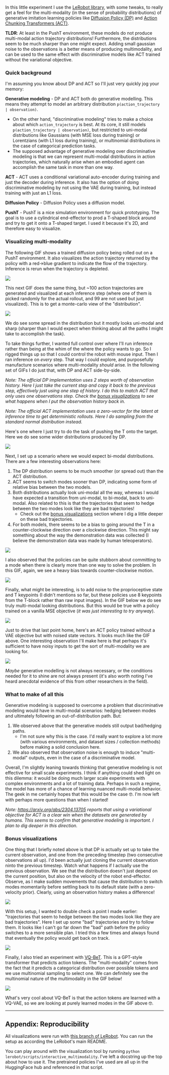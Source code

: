 In this little experiment I use the [LeRobot library](https://huggingface.co/lerobot), with some tweaks, to really get a feel for the multi-modality (in the sense of probability distributions) of generative imitation learning policies like [Diffusion Policy (DP)](https://arxiv.org/abs/2303.04137) and [Action Chunking Transformers (ACT)](https://arxiv.org/abs/2304.13705).

**TLDR**: At least in the PushT environment, these models do not produce multi-modal action trajectory distributions! Furthermore, the distributions seem to be much sharper than one might expect. Adding small gaussian noise to the observations is a better means of producing multimodality, and can be used to the same effect with discriminative models like ACT trained without the variational objective.

### Quick background

I'm assuming you know about DP and ACT so I'll just very quickly jog your memory:

**Generative modeling** - DP and ACT both do generative modelling. This means they attempt to model an arbitrary distribution `p(action_trajectory | observation)`. 
- On the other hand, "discriminative modeling" tries to make a choice about which `action_trajectory` is best. At its core, it still models `p(action_trajectory | observation)`, but restricted to uni-modal distributions like Gaussians (with MSE loss during training) or Lorentzians (with L1 loss during training), or multinomial distributions in the case of categorical prediction tasks.  
- The supposed advantage of generative modeling over discriminative modeling is that we can represent multi-modal distributions in action trajectories, which naturally arise when an embodied agent can accomplish the same task in more than one way.

**ACT** - ACT uses a conditional variational auto-encoder during training and just the decoder during inference. It also has the option of doing discriminative modeling by not using the VAE during training, but instead training with just an L1 loss.

**Diffusion Policy** - Diffusion Policy uses a diffusion model.

**PushT** - PushT is a nice simulation environment for quick prototyping. The goal is to use a cylindrical end-effector to prod a T-shaped block around and try to get it onto a T-shaped target. I used it because it's 2D, and therefore easy to visualize.

### Visualizing multi-modality

The following GIF shows a trained diffusion policy being rolled out on a PushT environment. It also visualizes the action trajectory returned by the policy with a red->blue gradient to indicate the flow of the trajectory. Inference is rerun when the trajectory is depleted.

![](.images/multimodal_m1.gif)

This next GIF does the same thing, but ~100 action trajectories are generated and visualized at each inference step (where one of them is picked randomly for the actual rollout, and 99 are not used but just visualized). This is to get a monte-carlo view of the "distribution".

![](.images/multimodal_0.gif)

We do see some spread in the distribution but it mostly looks uni-modal and sharp (sharper than I would expect when thinking about all the paths I might take to accomplish the task).

To take things further, I wanted full control over where I'll run inference rather than being at the whim of the where the policy wants to go. So I rigged things up so that I could control the robot with mouse input. Then I ran inference on _every_ step. That way I could explore, and purposefully manufacture scenarios where multi-modality _should_ arise. In the following set of GIFs I do just that, with DP and ACT side-by-side.

*Note: The official DP implementation uses 2 steps worth of observation history. Here I just take the current step and copy it back to the previous step, effectively just using one step of history. I do this to match ACT that only uses one observations step. Check the [bonus visualizations](#bonus-visualizations) to see what happens when I put the observation history back in.*

*Note: The official ACT implementation uses a zero-vector for the latent at inference time to get deterministic rollouts. Here I do sampling from the standard normal distribution instead.*

Here's one where I just try to do the task of pushing the T onto the target. Here we do see some wider distributions produced by DP.

![](.images/multimodal_1.gif)

Next, I set up a scenario where we would expect bi-modal distributions. There are a few interesting observations here:
1. The DP distribution seems to be much smoother (or spread out) than the ACT distribution.
2. ACT seems to switch modes sooner than DP, indicating some form of relative bias between the two models.
3. Both distributions actually look uni-modal all the way, whereas I would have expected a transition from uni-modal, to bi-modal, back to uni-modal. Also related to this is that the trajectories that seem to hedge between the two modes look like they are bad trajectories!
   - Check out the [bonus visualizations](#bonus-visualizations) section where I dig a little deeper on these bad trajectories.
4. For both models, there seems to be a bias to going around the T in a counter-clockwise direction over a clockwise direction. This might say something about the way the demonstration data was collected (I believe the demonstration data was made by human teleoperators).

![](.images/multimodal_2.gif)

I also observed that the policies can be quite stubborn about committing to a mode when there is clearly more than one way to solve the problem. In this GIF, again, we see a heavy bias towards counter-clockwise motion.

![](.images/multimodal_3.gif)

Finally, what might be interesting, is to add noise to the proprioceptive state and T keypoints (I didn't mentions so far, but these policies use 8 keypoints from the T-block rather than raw input images). In the GIF below we do see truly multi-modal looking distributions. But this would be true with a policy trained on a vanilla MSE objective (_it was just interesting to try anyway_).

![](.images/multimodal_7.gif)

Just to drive that last point home, here's an ACT policy trained without a VAE objective but with noised state vectors. It looks much like the GIF above. One interesting observation I'll make here is that perhaps it's sufficient to have noisy inputs to get the sort of multi-modality we are looking for.

![](.images/multimodal_8.gif)

_Maybe_ generative modelling is not always necessary, or the conditions needed for it to shine are not always present (it's also worth noting I've heard anecdotal evidence of this from other researchers in the field).

### What to make of all this

Generative modeling is supposed to overcome a problem that discriminative modeling would have in multi-modal scenarios: hedging between modes and ultimately following an out-of-distribution path. But:
1. We observed above that the generative models still output bad/hedging paths.
    - I'm not sure why this is the case. I'd really want to explore a lot more (with various environments, and dataset sizes / collection methods) before making a solid conclusion here.
2. We also observed that observation noise is enough to induce "multi-modal" outputs, even in the case of a discriminative model.


Overall, I'm slightly leaning towards thinking that generative modeling is not effective for small scale experiments. I think if anything could shed light on this dilemma: it would be doing much larger scale experiments with complex environments and a lot of training data. Perhaps in such a regime, the model has more of a chance of learning nuanced multi-modal behavior. The geek in me certainly hopes that this would be the case 🤓. I'm now left with perhaps more questions than when I started!

*Note: https://arxiv.org/abs/2304.13705 reports that using a variational objective for ACT is a clear win when the datasets are generated by humans. This seems to confirm that generative modeling is important. I plan to dig deeper in this direction.*

### Bonus visualizations

One thing that I briefly noted above is that DP is actually set up to take the current observation, and one from the preceding timestep (two consecutive observations all up). I'd been actually just cloning the current observation ninto the previous timestep. Watch what happens if I actually use the previous observation. We see that the distribution doesn't just depend on the current position, but also on the velocity of the robot end-effector. Observe, as I make sudden movements that cause the distribution to switch modes momentarily before settling back to its default state (with a zero-velocity prior). Clearly, using an observation history makes a difference!

![](.images/multimodal_4.gif)

With this setup, I wanted to double check a point I made earlier: "trajectories that seem to hedge between the two modes look like they are bad trajectories". Here I set up some "bad" trajectories and try to follow them. It looks like I can't go far down the "bad" path before the policy switches to a more sensible plan. I tried this a few times and always found that eventually the policy would get back on track.

![](.images/multimodal_5.gif)

Finally, I also tried an experiment with [VQ-BeT](https://sjlee.cc/vq-bet/simulated_index.html). This is a GPT-style transformer that predicts action tokens. The "multi-modality" comes from the fact that it predicts a categorical distribution over possible tokens and we use multinomial sampling to select one. We can definitely see the multinomial nature of the multimodality in the GIF below! 

![](.images/vqbet_multimodal.gif)

What's very cool about VQ-BeT is that the action tokens are learned with a VQ-VAE, so we are looking at purely learned modes in the GIF above 🤓.

---

## Appendix: Reproducibility

All visualizations were run with [this branch of LeRobot](https://github.com/alexander-soare/lerobot/tree/experiment_multimodal_actions). You can run the setup as according the LeRobot's main README.

You can play around with the visualization tool by running `python lerobot/scripts/interactive_multimodality`. I've left a docstring up the top about how to use it. The pretrained policies I've used are all up in the HuggingFace hub and referenced in that script.
